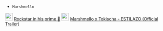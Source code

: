 * `Marshmello`  <br>

<img src="https://user-images.githubusercontent.com/73633146/164887546-32d60e40-0f07-4cfe-96a7-35ef897b3c8d.png" height="25" >  [Rockstar in his prime 💫](https://user-images.githubusercontent.com/73633146/164887097-fcb2fa16-063f-4763-a7ff-9dfd16e5726a.mp4)    <img src="https://user-images.githubusercontent.com/73633146/164951417-4742c94d-cf72-4f0d-996c-9746fa373c7c.png" height="25" >  [Marshmello x Tokischa - ESTILAZO (Official Trailer)](https://user-images.githubusercontent.com/73633146/164951426-149e7249-74da-4e71-9b5f-d5f5d6e43a18.mp4) 
